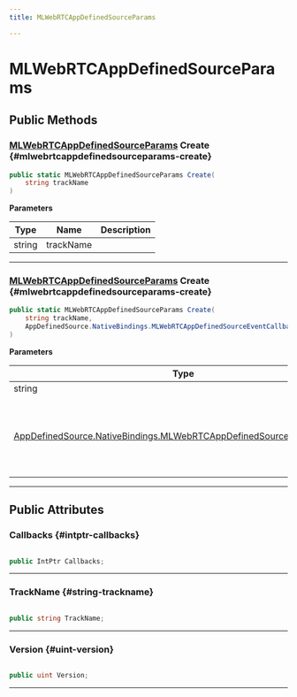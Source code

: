 ```yaml
---
title: MLWebRTCAppDefinedSourceParams

---
```


# MLWebRTCAppDefinedSourceParams










## Public Methods

### [MLWebRTCAppDefinedSourceParams](/unity-api/api/UnityEngine.XR.MagicLeap/MLWebRTC/Source/NativeBindings/UnityEngine.XR.MagicLeap.MLWebRTC.Source.NativeBindings.MLWebRTCAppDefinedSourceParams.md) Create {#mlwebrtcappdefinedsourceparams-create}

```csharp
public static MLWebRTCAppDefinedSourceParams Create(
    string trackName
)
```


**Parameters**

| Type | Name  | Description  | 
|--|--|--|
| string |trackName||






-----------

### [MLWebRTCAppDefinedSourceParams](/unity-api/api/UnityEngine.XR.MagicLeap/MLWebRTC/Source/NativeBindings/UnityEngine.XR.MagicLeap.MLWebRTC.Source.NativeBindings.MLWebRTCAppDefinedSourceParams.md) Create {#mlwebrtcappdefinedsourceparams-create}

```csharp
public static MLWebRTCAppDefinedSourceParams Create(
    string trackName,
    AppDefinedSource.NativeBindings.MLWebRTCAppDefinedSourceEventCallbacks callbacks
)
```


**Parameters**

| Type | Name  | Description  | 
|--|--|--|
| string |trackName||
| [AppDefinedSource.NativeBindings.MLWebRTCAppDefinedSourceEventCallbacks](/unity-api/api/UnityEngine.XR.MagicLeap/MLWebRTC/AppDefinedSource/NativeBindings/UnityEngine.XR.MagicLeap.MLWebRTC.AppDefinedSource.NativeBindings.MLWebRTCAppDefinedSourceEventCallbacks.md) |callbacks|The native representation of the MLWebRTC data channel callback events. |






-----------

## Public Attributes

### Callbacks {#intptr-callbacks}

```csharp

public IntPtr Callbacks;

```






-----------

### TrackName {#string-trackname}

```csharp

public string TrackName;

```






-----------

### Version {#uint-version}

```csharp

public uint Version;

```






-----------

